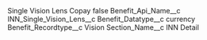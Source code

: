 <?xml version="1.0" encoding="UTF-8"?>
<CustomMetadata xmlns="http://soap.sforce.com/2006/04/metadata" xmlns:xsi="http://www.w3.org/2001/XMLSchema-instance" xmlns:xsd="http://www.w3.org/2001/XMLSchema">
    <label>Single Vision Lens Copay</label>
    <protected>false</protected>
    <values>
        <field>Benefit_Api_Name__c</field>
        <value xsi:type="xsd:string">INN_Single_Vision_Lens__c</value>
    </values>
    <values>
        <field>Benefit_Datatype__c</field>
        <value xsi:type="xsd:string">currency</value>
    </values>
    <values>
        <field>Benefit_Recordtype__c</field>
        <value xsi:type="xsd:string">Vision</value>
    </values>
    <values>
        <field>Section_Name__c</field>
        <value xsi:type="xsd:string">INN Detail</value>
    </values>
</CustomMetadata>
